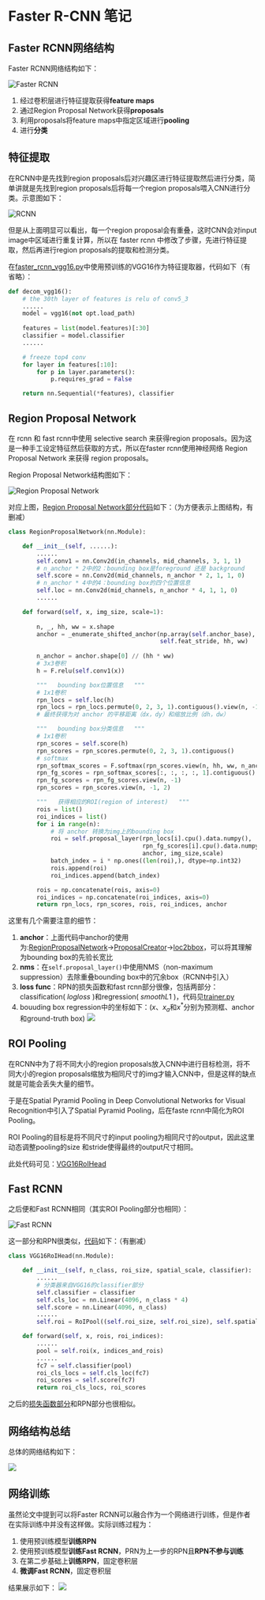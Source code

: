 # Faster R-CNN 笔记

## Faster RCNN网络结构

Faster RCNN网络结构如下：

![Faster RCNN](pic/faster%20rcnn网路.png)

1. 经过卷积层进行特征提取获得**feature maps**
2. 通过Region Proposal Network获得**proposals**
3. 利用proposals将feature maps中指定区域进行**pooling**
4. 进行**分类**

## 特征提取

在RCNN中是先找到region proposals后对兴趣区进行特征提取然后进行分类，简单讲就是先找到region proposals后将每一个region proposals喂入CNN进行分类。示意图如下：

![RCNN](pic/RCNN网络.png)

但是从上面明显可以看出，每一个region proposal会有重叠，这时CNN会对input image中区域进行重复计算，所以在 faster rcnn 中修改了步骤，先进行特征提取，然后再进行region proposals的提取和检测分类。

在[faster_rcnn_vgg16.py](model/faster_rcnn_vgg16.py#26)中使用预训练的VGG16作为特征提取器，代码如下（有省略）：

```python
def decom_vgg16():
    # the 30th layer of features is relu of conv5_3
    ......
    model = vgg16(not opt.load_path)
    
    features = list(model.features)[:30]
    classifier = model.classifier
    ......

    # freeze top4 conv
    for layer in features[:10]:
        for p in layer.parameters():
            p.requires_grad = False

    return nn.Sequential(*features), classifier
```

## Region Proposal Network

在 rcnn 和 fast rcnn中使用 selective search 来获得region proposals。因为这是一种手工设定特征然后获取的方式，所以在faster rcnn使用神经网络 Region Proposal Network 来获得 region proposals。

Region Proposal Network结构图如下：

![Region Proposal Network](pic/faster%20rcnn%20RPN.png)

对应上图，[Region Proposal Network部分代码](model/region_proposal_network.py#L77)如下：（为方便表示上图结构，有删减）

```Python
class RegionProposalNetwork(nn.Module):

    def __init__(self, ......):
        ......
        self.conv1 = nn.Conv2d(in_channels, mid_channels, 3, 1, 1)
        # n_anchor * 2中的2：bounding box是foreground 还是 background
        self.score = nn.Conv2d(mid_channels, n_anchor * 2, 1, 1, 0)
        # n_anchor * 4中的4：bounding box的四个位置信息
        self.loc = nn.Conv2d(mid_channels, n_anchor * 4, 1, 1, 0)
        ......

    def forward(self, x, img_size, scale=1):
        
        n, _, hh, ww = x.shape
        anchor = _enumerate_shifted_anchor(np.array(self.anchor_base),
                                           self.feat_stride, hh, ww)
        
        n_anchor = anchor.shape[0] // (hh * ww)
        # 3x3卷积
        h = F.relu(self.conv1(x))

        """   bounding box位置信息   """
        # 1x1卷积
        rpn_locs = self.loc(h)
        rpn_locs = rpn_locs.permute(0, 2, 3, 1).contiguous().view(n, -1, 4)
        # 最终获得为对 anchor 的平移距离（dx，dy）和缩放比例（dh，dw）

        """   bounding box分类信息   """
        # 1x1卷积
        rpn_scores = self.score(h)
        rpn_scores = rpn_scores.permute(0, 2, 3, 1).contiguous()
        # softmax
        rpn_softmax_scores = F.softmax(rpn_scores.view(n, hh, ww, n_anchor, 2), dim=4)
        rpn_fg_scores = rpn_softmax_scores[:, :, :, :, 1].contiguous()
        rpn_fg_scores = rpn_fg_scores.view(n, -1)
        rpn_scores = rpn_scores.view(n, -1, 2)

        """   获得相应的ROI(region of interest)   """
        rois = list()
        roi_indices = list()
        for i in range(n):
            # 将 anchor 转换为img上的bounding box
            roi = self.proposal_layer(rpn_locs[i].cpu().data.numpy(),
                                      rpn_fg_scores[i].cpu().data.numpy(),
                                      anchor, img_size,scale)
            batch_index = i * np.ones((len(roi),), dtype=np.int32)
            rois.append(roi)
            roi_indices.append(batch_index)

        rois = np.concatenate(rois, axis=0)
        roi_indices = np.concatenate(roi_indices, axis=0)
        return rpn_locs, rpn_scores, rois, roi_indices, anchor
```

这里有几个需要注意的细节：
1. **anchor**：上面代码中anchor的使用为:[RegionProposalNetwork](model/region_proposal_network.py#L176)$\rightarrow$[ProposalCreator](model/utils/creator_tool.py#368)$\rightarrow$[loc2bbox](model/utils/bbox_tools.py#L7)，可以将其理解为bounding box的先验长宽比
2. **nms**：在`self.proposal_layer()`中使用NMS（non-maximum suppression）去除重叠bounding box中的冗余box（RCNN中引入）
3. **loss func**：RPN的损失函数和fast rcnn部分很像，包括两部分：classification( $log loss$ )和regression( $smooth L1$ )，代码见[trainer.py](trainer.py#L123)
4. bouuding box regression中的坐标如下：($x$、$x_a$和$x^*$分别为预测框、anchor和ground-truth box)
    ![](pic/faster%20rcnn%20RPN%20regression.png)


## ROI Pooling

在RCNN中为了将不同大小的region proposals放入CNN中进行目标检测，将不同大小的region proposals缩放为相同尺寸的img才输入CNN中，但是这样的缺点就是可能会丢失大量的细节。

于是在Spatial Pyramid Pooling in Deep Convolutional Networks for Visual Recognition中引入了Spatial Pyramid Pooling，后在faste rcnn中简化为ROI Pooling。

ROI Pooling的目标是将不同尺寸的input pooling为相同尺寸的output，因此这里动态调整pooling的size
和stride使得最终的output尺寸相同。

此处代码可见：[VGG16RoIHead](model/faster_rcnn_vgg16.py#L79)

## Fast RCNN

之后便和Fast RCNN相同（其实ROI Pooling部分也相同）：

![Fast RCNN](pic/Fast%20RCNN网络.png)

这一部分和RPN很类似，[代码](model/faster_rcnn_vgg16.py#L53)如下：（有删减）
```Python
class VGG16RoIHead(nn.Module):

    def __init__(self, n_class, roi_size, spatial_scale, classifier):
        ......
        # 分类器来自VGG16的classifier部分
        self.classifier = classifier
        self.cls_loc = nn.Linear(4096, n_class * 4)
        self.score = nn.Linear(4096, n_class)
        ......
        self.roi = RoIPool((self.roi_size, self.roi_size), self.spatial_scale)

    def forward(self, x, rois, roi_indices):
        ......
        pool = self.roi(x, indices_and_rois)
        ......
        fc7 = self.classifier(pool)
        roi_cls_locs = self.cls_loc(fc7)
        roi_scores = self.score(fc7)
        return roi_cls_locs, roi_scores
```

之后的[损失函数部分](trainer.py#L143)和RPN部分也很相似。

## 网络结构总结

总体的网络结构如下：

![](pic/faster%20rcnn.jpg)

## 网络训练

虽然论文中提到可以将Faster RCNN可以融合作为一个网络进行训练，但是作者在实际训练中并没有这样做。实际训练过程为：
1. 使用预训练模型**训练RPN**
2. 使用预训练模型**训练Fast RCNN**，PRN为上一步的RPN且**RPN不参与训练**
3. 在第二步基础上**训练RPN**，固定卷积层
4. **微调Fast RCNN**，固定卷积层

结果展示如下：
![](pic/训练过程.jpg)